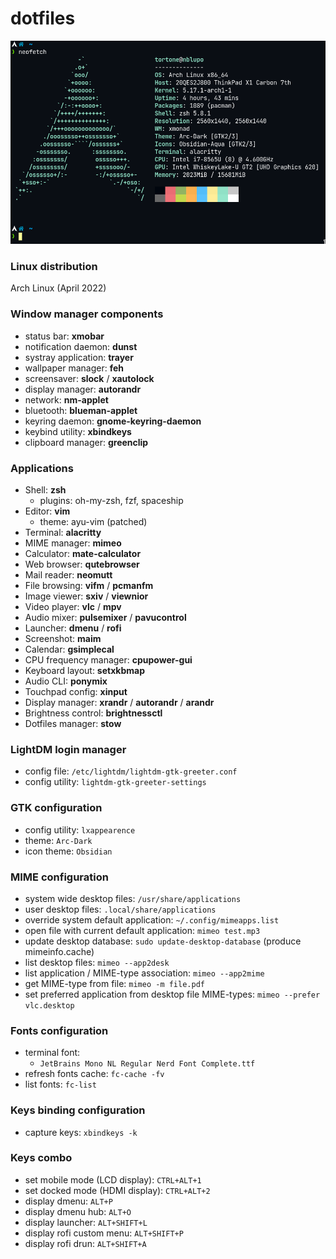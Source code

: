 # dotfiles

![Neofetch](distro.png)

### Linux distribution

Arch Linux (April 2022)

### Window manager components

- status bar: **xmobar**
- notification daemon: **dunst**		
- systray application: **trayer**
- wallpaper manager: **feh**
- screensaver: **slock** / **xautolock**
- display manager: **autorandr**
- network: **nm-applet**
- bluetooth: **blueman-applet**
- keyring daemon: **gnome-keyring-daemon**
- keybind utility: **xbindkeys**
- clipboard manager: **greenclip**

### Applications

- Shell: **zsh**
   - plugins: oh-my-zsh, fzf, spaceship
- Editor: **vim**
   - theme: ayu-vim (patched)
- Terminal: **alacritty**
- MIME manager: **mimeo**
- Calculator: **mate-calculator**
- Web browser: **qutebrowser** 
- Mail reader: **neomutt**
- File browsing: **vifm** / **pcmanfm**
- Image viewer: **sxiv** / **viewnior**
- Video player: **vlc** / **mpv**
- Audio mixer: **pulsemixer** / **pavucontrol**
- Launcher: **dmenu** / **rofi**
- Screenshot: **maim**
- Calendar: **gsimplecal**
- CPU frequency manager:	**cpupower-gui**
- Keyboard layout: **setxkbmap**
- Audio CLI: **ponymix**
- Touchpad config: **xinput**
- Display manager: **xrandr** / **autorandr** / **arandr**
- Brightness control: **brightnessctl**
- Dotfiles manager: **stow**

### LightDM login manager

- config file: ```/etc/lightdm/lightdm-gtk-greeter.conf```	
- config utility: ```lightdm-gtk-greeter-settings```
	
### GTK configuration

- config utility: ```lxappearence```
- theme: ```Arc-Dark``` 
- icon theme: ```Obsidian```

### MIME configuration

- system wide desktop files: ```/usr/share/applications```
- user desktop files: ```.local/share/applications```
- override system default application: ```~/.config/mimeapps.list```
- open file with current default application: ```mimeo test.mp3```
- update desktop database: ```sudo update-desktop-database``` (produce mimeinfo.cache)
- list desktop files: ```mimeo --app2desk``` 
- list application / MIME-type association: ```mimeo --app2mime```
- get MIME-type from file: ```mimeo -m file.pdf``` 
- set preferred application from desktop file MIME-types: ```mimeo --prefer vlc.desktop```

### Fonts configuration

- terminal font:
    - ```JetBrains Mono NL Regular Nerd Font Complete.ttf```
- refresh fonts cache: ```fc-cache -fv```
- list fonts: ```fc-list```
	
### Keys binding configuration
	
- capture keys: ```xbindkeys -k```
	
### Keys combo

- set mobile mode (LCD display): ```CTRL+ALT+1```
- set docked mode (HDMI display): ```CTRL+ALT+2```
- display dmenu: ```ALT+P```
- display dmenu hub: ```ALT+O```
- display launcher: ```ALT+SHIFT+L```
- display rofi custom menu: ```ALT+SHIFT+P```
- display rofi drun: ```ALT+SHIFT+A```

